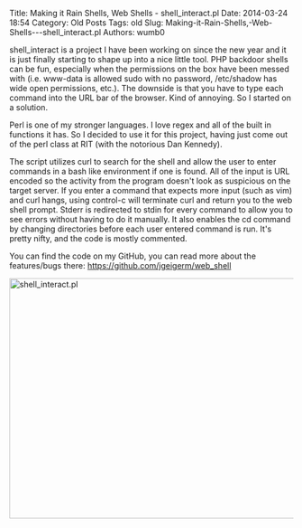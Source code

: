 Title: Making it Rain Shells, Web Shells - shell_interact.pl
Date: 2014-03-24 18:54
Category: Old Posts
Tags: old
Slug: Making-it-Rain-Shells,-Web-Shells---shell_interact.pl
Authors: wumb0

shell_interact is a project I have been working on since the new year and it is just finally starting to shape up into a nice little tool. PHP backdoor shells can be fun, especially when the permissions on the box have been messed with (i.e. www-data is allowed sudo with no password, /etc/shadow has wide open permissions, etc.). The downside is that you have to type each command into the URL bar of the browser. Kind of annoying. So I started on a solution.

Perl is one of my stronger languages. I love regex and all of the built in functions it has. So I decided to use it for this project, having just come out of the perl class at RIT (with the notorious Dan Kennedy).

The script utilizes curl to search for the shell and allow the user to enter commands in a bash like environment if one is found. All of the input is URL encoded so the activity from the program doesn't look as suspicious on the target server. If you enter a command that expects more input (such as vim) and curl hangs, using control-c will terminate curl and return you to the web shell prompt. Stderr is redirected to stdin for every command to allow you to see errors without having to do it manually. It also enables the cd command by changing directories before each user entered command is run. It's pretty nifty, and the code is mostly commented.

You can find the code on my GitHub, you can read more about the features/bugs there: <a title="here it is!" href="https://github.com/jgeigerm/web_shell" target="_blank">https://github.com/jgeigerm/web_shell</a>

<a href="/images/old/uploads/2014/03/Screen-Shot-2014-03-24-at-8.01.03-PM.png"><img class="size-full wp-image-80 aligncenter" alt="shell_interact.pl" src="/images/old/uploads/2014/03/Screen-Shot-2014-03-24-at-8.01.03-PM.png" width="864" height="425" /></a>
